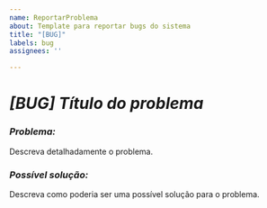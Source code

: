 ```yaml
---
name: ReportarProblema
about: Template para reportar bugs do sistema
title: "[BUG]"
labels: bug
assignees: ''

---
```


# *[BUG] Título do problema*

### *Problema:*

Descreva detalhadamente o problema.

### *Possível solução:*

Descreva como poderia ser uma possível solução para o problema.
